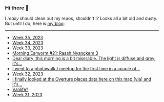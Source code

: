 ### Hi there 👋

I _really_ should clean out my repos, shouldn't I? Looks all a bit old and dusty. But until I do, here is [my blog](https://lostfocus.de/):

--- 

<!-- POST-LIST:START -->
- [Week 35, 2023](https://lostfocus.de/2023/09/03/week-35-2023/)
- [Week 34, 2023](https://lostfocus.de/2023/08/27/week-34-2023/)
- [Week 33, 2023](https://lostfocus.de/2023/08/20/week-33-2023/)
- [Morning Earworm #21: Rasah Nyangkem 3](https://lostfocus.de/2023/08/18/morning-earworm-21-rasah-nyangkem-3/)
- [Dear diary, this morning is a bit miserable. The light is diffuse and grey, it&#39;s…](https://lostfocus.de/2023/08/17/231565/)
- [I went to a photowalk / meetup for the first time in a couple of…](https://lostfocus.de/2023/08/17/231559/)
- [Week 32, 2023](https://lostfocus.de/2023/08/13/week-32-2023/)
- [I finally looked at the Overture places data here on this map [via] and it&#39;s…](https://lostfocus.de/2023/08/13/231552/)
- [Vanlife?](https://lostfocus.de/2023/08/09/vanlife/)
- [Week 31, 2023](https://lostfocus.de/2023/08/06/week-31-2023/)
<!-- POST-LIST:END -->

<!--
**lostfocus/lostfocus** is a ✨ _special_ ✨ repository because its `README.md` (this file) appears on your GitHub profile.

Here are some ideas to get you started:

- 🔭 I’m currently working on ...
- 🌱 I’m currently learning ...
- 👯 I’m looking to collaborate on ...
- 🤔 I’m looking for help with ...
- 💬 Ask me about ...
- 📫 How to reach me: ...
- 😄 Pronouns: ...
- ⚡ Fun fact: ...
-->
